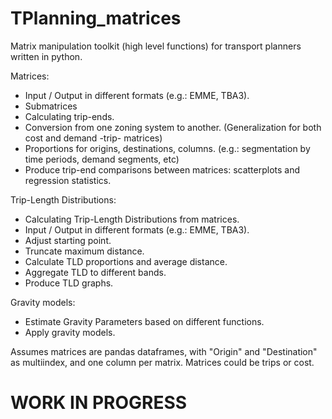 # TPlanning_matrices
Matrix manipulation toolkit (high level functions) for transport planners
written in python.

Matrices:
 - Input / Output in different formats (e.g.: EMME, TBA3).
 - Submatrices
 - Calculating trip-ends.
 - Conversion from one zoning system to another.
   (Generalization for both cost and demand -trip- matrices)
 - Proportions for origins, destinations, columns.
   (e.g.: segmentation by time periods, demand segments, etc)
 - Produce trip-end comparisons between matrices: scatterplots and
   regression statistics.

Trip-Length Distributions:
 - Calculating Trip-Length Distributions from matrices.
 - Input / Output in different formats (e.g.: EMME, TBA3).
 - Adjust starting point.
 - Truncate maximum distance.
 - Calculate TLD proportions and average distance.
 - Aggregate TLD to different bands.
 - Produce TLD graphs.

Gravity models:
 - Estimate Gravity Parameters based on different functions.
 - Apply gravity models.

Assumes matrices are pandas dataframes, with "Origin" and "Destination" as multiindex, and one column per matrix. Matrices could be trips or cost.

# **WORK IN PROGRESS**

